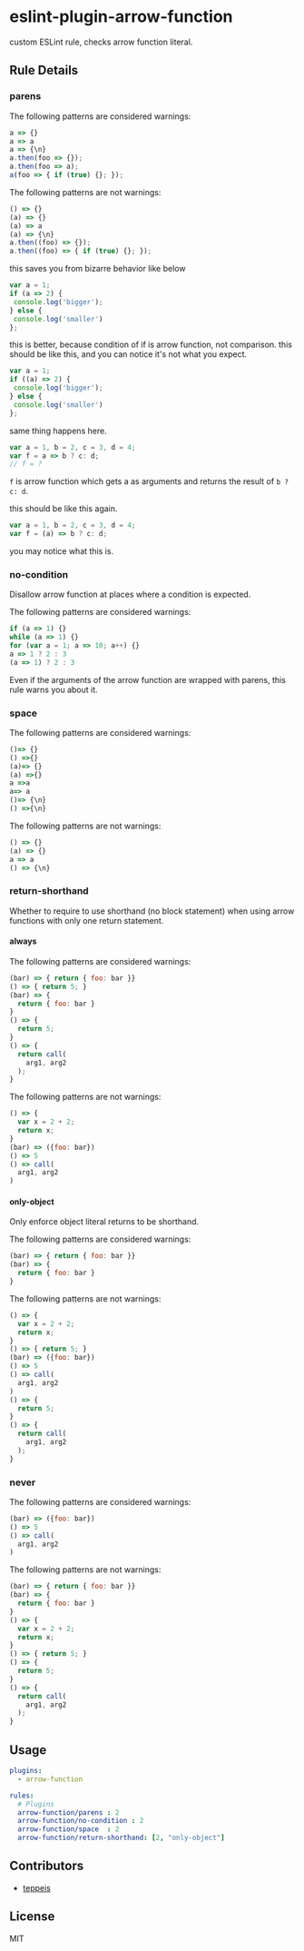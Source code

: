 # eslint-plugin-arrow-function

custom ESLint rule, checks arrow function literal.

## Rule Details

### parens

The following patterns are considered warnings:

```js
a => {}
a => a
a => {\n}
a.then(foo => {});
a.then(foo => a);
a(foo => { if (true) {}; });
```

The following patterns are not warnings:

```js
() => {}
(a) => {}
(a) => a
(a) => {\n}
a.then((foo) => {});
a.then((foo) => { if (true) {}; });
```

this saves you from bizarre behavior like below

```js
var a = 1;
if (a => 2) {
 console.log('bigger');
} else {
 console.log('smaller')
};
```

this is better, because condition of if is arrow function, not comparison.
this should be like this, and you can notice it's not what you expect.

```js
var a = 1;
if ((a) => 2) {
 console.log('bigger');
} else {
 console.log('smaller')
};
```

same thing happens here.

```js
var a = 1, b = 2, c = 3, d = 4;
var f = a => b ? c: d;
// f = ?
```

`f` is arrow function which gets a as arguments and returns the result of `b ? c: d`.

this should be like this again.

```js
var a = 1, b = 2, c = 3, d = 4;
var f = (a) => b ? c: d;
```

you may notice what this is.

### no-condition

Disallow arrow function at places where a condition is expected.

The following patterns are considered warnings:

```js
if (a => 1) {}
while (a => 1) {}
for (var a = 1; a => 10; a++) {}
a => 1 ? 2 : 3
(a => 1) ? 2 : 3
```

Even if the arguments of the arrow function are wrapped with parens, this rule warns you about it.

### space

The following patterns are considered warnings:

```js
()=> {}
() =>{}
(a)=> {}
(a) =>{}
a =>a
a=> a
()=> {\n}
() =>{\n}
```

The following patterns are not warnings:

```js
() => {}
(a) => {}
a => a
() => {\n}
```

### return-shorthand

Whether to require to use shorthand (no block statement) when using arrow
functions with only one return statement.

#### always

The following patterns are considered warnings:

```js
(bar) => { return { foo: bar }}
() => { return 5; }
(bar) => {
  return { foo: bar }
}
() => {
  return 5;
}
() => {
  return call(
    arg1, arg2
  );
}
```

The following patterns are not warnings:

```js
() => {
  var x = 2 + 2;
  return x;
}
(bar) => ({foo: bar})
() => 5
() => call(
  arg1, arg2
)
```

#### only-object

Only enforce object literal returns to be shorthand.

The following patterns are considered warnings:

```js
(bar) => { return { foo: bar }}
(bar) => {
  return { foo: bar }
}
```

The following patterns are not warnings:

```js
() => {
  var x = 2 + 2;
  return x;
}
() => { return 5; }
(bar) => ({foo: bar})
() => 5
() => call(
  arg1, arg2
)
() => {
  return 5;
}
() => {
  return call(
    arg1, arg2
  );
}
```

### never

The following patterns are considered warnings:

```js
(bar) => ({foo: bar})
() => 5
() => call(
  arg1, arg2
)
```

The following patterns are not warnings:

```js
(bar) => { return { foo: bar }}
(bar) => {
  return { foo: bar }
}
() => {
  var x = 2 + 2;
  return x;
}
() => { return 5; }
() => {
  return 5;
}
() => {
  return call(
    arg1, arg2
  );
}
```

## Usage

```yaml
plugins:
  - arrow-function

rules:
  # Plugins
  arrow-function/parens : 2
  arrow-function/no-condition : 2
  arrow-function/space  : 2
  arrow-function/return-shorthand: [2, "only-object"]
```

## Contributors

- [teppeis](https://github.com/teppeis)

## License

MIT
